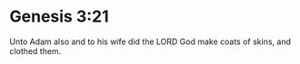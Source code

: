 # Genesis 3:21

Unto Adam also and to his wife did the LORD God make coats of skins, and clothed them.